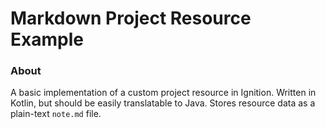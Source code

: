 # Markdown Project Resource Example 

### About
A basic implementation of a custom project resource in Ignition. 
Written in Kotlin, but should be easily translatable to Java.
Stores resource data as a plain-text `note.md` file.